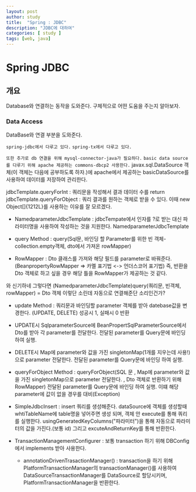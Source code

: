 ```yaml
---
layout: post
author: study
title:  "Spring : JDBC"
description: "JDBC에 대하여"
categories: [ study ]
tags: [web, java]
---
```


# Spring JDBC

## 개요
 Database와 연결하는 동작을 도와준다. 
 구체적으로 어떤 도움을 주는지 알아보자.

### Data Access 
 DataBase와 연결 부분을 도와준다.

 `spring-jdbc에서 다루고 있다.`
 `spring-tx에서 다루고 있다.`

 `또한 추가로 db 연결을 위해 mysql-connector-java가 필요하다.`
 `basic data source를 다루기 위해 apache 제공하는 commons-dbcp2 사용한다.`
  javax.sql.DataSource 객체(이 객체는 다음에 공부하도록 하자.)에 apache에서 제공하는 basicDataSource를 사용하여 데이터를 저장하여 관리한다. 

 jdbcTemplate.queryForInt : 쿼리문을 작성해서 결과 데이터 수를 return
 jdbcTemplate.queryForObject : 쿼리 결과를 원하는 객체로 받을 수 있다.
 이때 new Object[]{1212L}를 사용하는 이유를 잘 모르겠다.

 - NamedparameterJdbcTemplate : jdbcTempate에서 인자를 ?로 받는 대신 파라미터명을 사용하여 작성하는 것을 지원한다. 
  NamedparameterJdbcTemplate 
  - query Method : query(Sql문, 바인딩 할 Parameter를 위한 빈 객체- collection.empty객체, dto에서 가져온 rowMapper)

   - RowMapper : Dto 클래스를 가져와 해당 필드를 parameter로 바꿔준다. (BeanpropertyRowMapper => 카멜 표기법 <-> 언더스코어 표기법) 즉, 반환을 Dto 객체로 하고 싶을 경우 해당 틀을 RowMapper가 제공하는 것 같다.

  와 신기하네 그렇다면 (NamedparameterJdbcTemplate)query(쿼리문, 빈객체, rowMapper) = Dto 객체 이렇단 소린데 자동으로 연결해준단 소리인건가?

  - update Method : 쿼리문과 바인딩할 parameter 객체를 받아 datebase값을 변경한다. (UPDATE, DELETE) 성공시 1, 실패시 0 반환
   - UPDATE시 SqlparameterSource에 BeanPropertSqlParameterSource에서 Dto를 받아 각 parameter를 전달한다. 전달된 parameter를 Query문에 바인딩 하여 실행.
   - DELETE시 Map에 parameter와 값을 가진 singletonMap(1개를 지우는데 사용!)으로 parameter 전달한다. 전달된 parameter를 Query문에 바인딩 하여 실행.
  
  - queryForObject Method : queryForObject(SQL 문 , Map에 parameter와 값을 가진 singletonMap으로 parameter 전달한다. , Dto 객체로 반환하기 위해 RowMapper) 전달된 parameter를 Query문에 바인딩 하여 실행. 이떄 해당 parameter에 값이 없을 경우를 대비(Exception) 


 - SimpleJdbcInsert : insert 쿼리를 생성해준다. dataSource에 객체를 생성할때 whtiTableName에 table명을 넣어주면 생성 되며, 객체 안 execute를 통해 쿼리를 실행한다. usingGeneratedKeyColumns("파라미터")을 통해 자동으로 파라미터의 값을 가진다.(보통 id) 그리고 excuteAndReturnKey를 통해 반환한다.

 - TransactionManagementConfigurer : 보통 transaction 하기 위해 DBConfig에서 implements 받아 사용한다. 
   - annotationDrivenTrasactionManager() : transaction을 하기 위해 PlatformTransactionManager의 transactionManager()를 사용하여 DataSourceTransactionManager를 DataSource로 할당시키며, PlatformTransactionManager을 반환한다.




 

 
